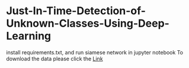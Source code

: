 # Just-In-Time-Detection-of-Unknown-Classes-Using-Deep-Learning
install requirements.txt,
and run siamese network in jupyter notebook
To download the data please click the [Link]([https://link-url-here.org](https://www.kaggle.com/datasets/moltean/fruits))
